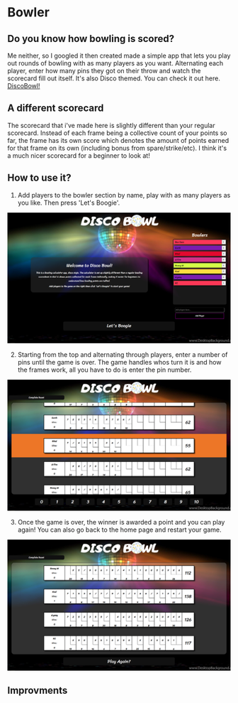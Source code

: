 # Bowler

## Do you know how bowling is scored?

Me neither, so I googled it then created made a simple app that lets you play out rounds of bowling with as many players as you want. Alternating each player, enter how many pins they got on their throw and watch the scorecard fill out itself. It's also Disco themed.
You can check it out here. [DiscoBowl!](https://discobowl.netlify.app/)

## A different scorecard

The scorecard that i've made here is slightly different than your regular scorecard. Instead of each frame being a collective count of your points so far, the frame has its own score which denotes the amount of points earned for that frame on its own (including bonus from spare/strike/etc). I think it's a much nicer scorecard for a beginner to look at!

## How to use it?

1. Add players to the bowler section by name, play with as many players as you like. Then press 'Let's Boogie'.

![](client/src/images/screencap1.png)

2. Starting from the top and alternating through players, enter a number of pins until the game is over. The game handles whos turn it is and how the frames work, all you have to do is enter the pin number.

![](client/src/images/screencap2.png)

3. Once the game is over, the winner is awarded a point and you can play again! You can also go back to the home page and restart your game.

![](client/src/images/screencap3.png)

## Improvments 

